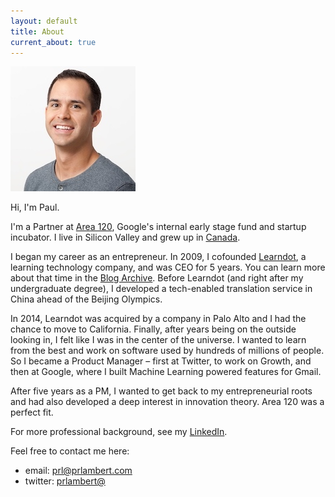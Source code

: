 ```yaml
---
layout: default
title: About
current_about: true
---
```


![Headshot](/images/Paul-headshot-compressed.jpg)

Hi, I'm Paul. 

I'm a Partner at [Area 120](https://area120.google.com), Google's internal early stage fund and startup incubator. I live in Silicon Valley and grew up in <a href="https://en.wikipedia.org/wiki/Calgary">Canada</a>.

I began my career as an entrepreneur. In 2009, I cofounded <a href="https://www.learndot.com/">Learndot</a>, a learning technology company, and was CEO for 5 years. You can learn more about that time in the [Blog Archive](/blog/). Before Learndot (and right after my undergraduate degree), I developed a tech-enabled translation service in China ahead of the Beijing Olympics. 

In 2014, Learndot was acquired by a company in Palo Alto and I had the chance to move to California. Finally, after years being on the outside looking in, I felt like I was in the center of the universe. I wanted to learn from the best and work on software used by hundreds of millions of people. So I became a Product Manager – first at Twitter, to work on Growth, and then at Google, where I built Machine Learning powered features for Gmail.

After five years as a PM, I wanted to get back to my entrepreneurial roots and had also developed a deep interest in innovation theory. Area 120 was a perfect fit.

For more professional background, see my <a href="https://www.linkedin.com/in/paulrolandlambert/">LinkedIn</a>. 

Feel free to contact me here: 
* email: <a href="mailto:prl@prlambert.com">prl@prlambert.com</a>
* twitter: <a href="https://twitter.com/prlambert">prlambert@</a>
